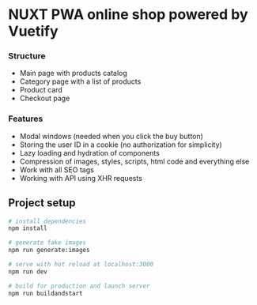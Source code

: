 # NUXT PWA online shop powered by Vuetify

### Structure

- Main page with products catalog
- Category page with a list of products
- Product card
- Checkout page

### Features

- Modal windows (needed when you click the buy button)
- Storing the user ID in a cookie (no authorization for simplicity)
- Lazy loading and hydration of components
- Compression of images, styles, scripts, html code and everything else
- Work with all SEO tags
- Working with API using XHR requests

## Project setup

```bash
# install dependencies
npm install

# generate fake images
npm run generate:images

# serve with hot reload at localhost:3000
npm run dev

# build for production and launch server
npm run buildandstart
```
